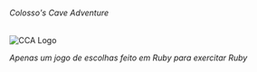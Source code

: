 ###### Colosso's Cave Adventure


![CCA Logo](logo.png)

_Apenas um jogo de escolhas feito em Ruby para exercitar Ruby_
